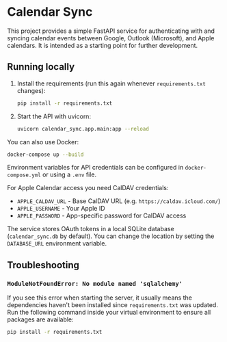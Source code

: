 # Calendar Sync

This project provides a simple FastAPI service for authenticating with and syncing calendar events between Google, Outlook (Microsoft), and Apple calendars. It is intended as a starting point for further development.

## Running locally

1. Install the requirements (run this again whenever `requirements.txt` changes):
   ```bash
   pip install -r requirements.txt
   ```
2. Start the API with uvicorn:
   ```bash
   uvicorn calendar_sync.app.main:app --reload
   ```

You can also use Docker:

```bash
docker-compose up --build
```

Environment variables for API credentials can be configured in `docker-compose.yml` or using a `.env` file.

For Apple Calendar access you need CalDAV credentials:

- `APPLE_CALDAV_URL` - Base CalDAV URL (e.g. `https://caldav.icloud.com/`)
- `APPLE_USERNAME` - Your Apple ID
- `APPLE_PASSWORD` - App-specific password for CalDAV access

The service stores OAuth tokens in a local SQLite database (`calendar_sync.db` by
default). You can change the location by setting the `DATABASE_URL` environment
variable.

## Troubleshooting

### `ModuleNotFoundError: No module named 'sqlalchemy'`

If you see this error when starting the server, it usually means the
dependencies haven't been installed since `requirements.txt` was updated.
Run the following command inside your virtual environment to ensure all
packages are available:

```bash
pip install -r requirements.txt
```

